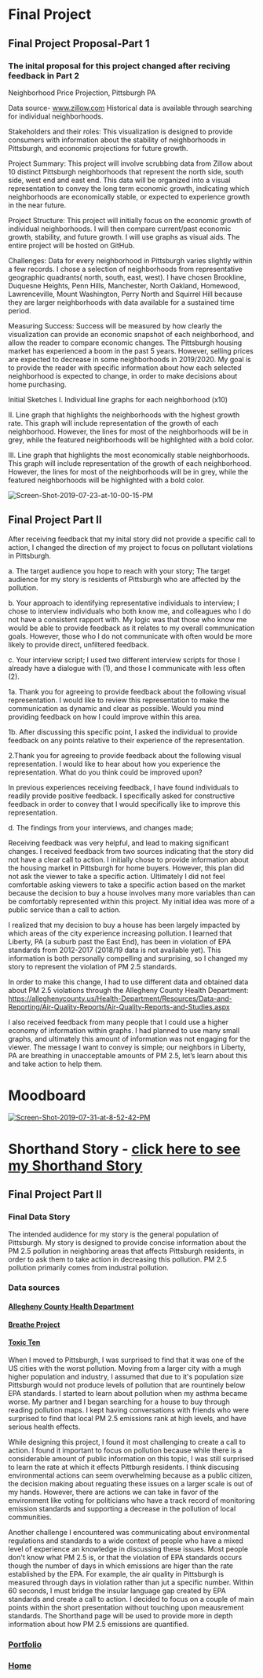 # Final Project
## Final Project Proposal-Part 1
### The inital proposal for this project changed after reciving feedback in Part 2
Neighborhood Price Projection, Pittsburgh PA

Data source- www.zillow.com 
Historical data is available through searching for individual neighborhoods. 

Stakeholders and their roles: This visualization is designed to provide consumers with information about the stability of neighborhoods in Pittsburgh, and economic projections for future growth. 

Project Summary: This project will involve scrubbing data from Zillow about 10 distinct Pittsburgh neighborhoods that represent the north side, south side, west end and east end. This data will be organized into a visual representation to convey the long term economic growth, indicating which neighborhoods are economically stable, or expected to experience growth in the near future. 

Project Structure: This project will initially focus on the economic growth of individual neighborhoods. I will then compare current/past economic growth, stability, and future growth. I will use graphs as visual aids. The entire project will be hosted on GitHub. 

Challenges: Data for every neighborhood in Pittsburgh varies slightly within a few records. I chose a selection of neighborhoods from representative geographic quadrants( north, south, east, west). I have chosen Brookline, Duquesne Heights, Penn Hills, Manchester, North Oakland, Homewood, Lawrenceville, Mount Washington, Perry North and Squirrel Hill because they are larger neighborhoods with data available for a sustained time period. 

Measuring Success: Success will be measured by how clearly the visualization can provide an economic snapshot of each neighborhood, and allow the reader to compare economic changes. The Pittsburgh housing market has experienced a boom in the past 5 years. However, selling prices are expected to decrease in some neighborhoods in 2019/2020. My goal is to provide the reader with specific information about how each selected neighborhood is expected to change, in order to make decisions about home purchasing. 

Initial Sketches 
I. Individual line graphs for each neighborhood (x10)

II. Line graph that highlights the neighborhoods with the highest growth rate. This graph will include representation of the growth of each neighborhood. However, the lines for most of the neighborhoods will be in grey, while the featured neighborhoods will be highlighted with a bold color. 

III. Line graph that highlights the most economically stable neighborhoods. This graph will include representation of the growth of each neighborhood. However, the lines for most of the neighborhoods will be in grey, while the featured neighborhoods will be highlighted with a bold color. 

<img src="https://i.ibb.co/DkSrw7t/Screen-Shot-2019-07-23-at-10-00-15-PM.png" alt="Screen-Shot-2019-07-23-at-10-00-15-PM" border="0">

## Final Project Part II

After receiving feedback that my inital story did not provide a specific call to action, I changed the direction of my project to focus on pollutant violations in Pittsburgh. 

a. The target audience you hope to reach with your story;
The target audience for my story is residents of Pittsburgh who are affected by the pollution. 

b. Your approach to identifying representative individuals to interview;
I chose to interview individuals who both know me, and colleagues who I do not have a consistent rapport with. My logic was that those who know me would be able to provide feedback as it relates to my overall communication goals. However, those who I do not communicate with often would be more likely to provide direct, unfiltered feedback. 

c. Your interview script; 
I used two different interview scripts for those I already have a dialogue with (1), and those I communicate with less often (2). 

1a. Thank you for agreeing to provide feedback about the following visual representation. I would like to review this representation to make the communication as dynamic and clear as possible. Would you mind providing feedback on how I could improve within this area. 

1b. After discussing this specific point, I asked the individual to provide feedback on any points relative to their experience of the representation. 

 2.Thank you for agreeing to provide feedback about the following visual  representation. I would like to hear about how you experience the representation. What do you think could be improved upon? 

In previous experiences receiving feedback, I have found individuals to readily provide positive feedback. I specifically asked for constructive feedback in order to convey that I would specifically like to improve this representation. 

d. The findings from your interviews, and changes made;

Receiving feedback was very helpful, and lead to making significant changes. I received feedback from two sources indicating that the story did not have a clear call to action. I initially chose to provide information about the housing market in Pittsburgh for home buyers. However, this plan did not ask the viewer to take a specific action. Ultimately I did not feel comfortable asking viewers to take a specific action based on the market because the decision to buy a house involves many more variables than can be comfortably represented within this project. My initial idea was more of a public service than a call to action. 

I realized that my decision to buy a house has been largely impacted by which areas of the city experience increasing pollution. I learned that Liberty, PA (a suburb past the East End), has been in violation of EPA standards from 2012-2017 (2018/19 data is not available yet). This information is both personally compelling and surprising, so I changed my story to represent the violation of PM 2.5 standards. 

In order to make this change, I had to use different data and obtained data about PM 2.5 violations through the Allegheny County Health Department: https://alleghenycounty.us/Health-Department/Resources/Data-and-Reporting/Air-Quality-Reports/Air-Quality-Reports-and-Studies.aspx

I also received feedback from many people that I could use a higher economy of information within graphs. I had planned to use many small graphs, and ultimately this amount of information was not engaging for the viewer. The message I want to convey is simple; our neighbors in Liberty, PA are breathing in unacceptable amounts of PM 2.5, let’s learn about this and take action to help them. 

# Moodboard
<a href="https://ibb.co/C2bmrwk"><img src="https://i.ibb.co/L5xYG0L/Screen-Shot-2019-07-31-at-8-52-42-PM.png" alt="Screen-Shot-2019-07-31-at-8-52-42-PM" border="0"></a>

# Shorthand Story - [click here to see my Shorthand Story](https://preview.shorthand.com/dZTQVwD4AF3sLkA6)

## Final Project Part II
### Final Data Story

The intended audidence for my story is the general population of Pittsburgh. My story is designed to provide concise information about the PM 2.5 pollution in neighboring areas that affects Pittsburgh residents, in order to ask them to take action in decreasing this pollution. PM 2.5 pollution primarily comes from industral pollution.

### Data sources 

#### [Allegheny County Health Department](https://alleghenycounty.us/Health-Department/Resources/Data-and-Reporting/Air-Quality-Reports/Air-Quality-Reports-and-Studies.aspx)

#### [Breathe Project](https://breatheproject.org/resources/air-pollution-sources/)

#### [Toxic Ten](http://toxicten.org/cheswick-power)


When I moved to Pittsburgh, I was surprised to find that it was one of the US cities with the worst pollution. Moving from a larger city with a mugh higher population and industry, I assumed that due to it's population size Pittsburgh would not produce levels of pollution that are rountinely below EPA standards. I started to learn about pollution when my asthma became worse. My partner and I began searching for a house to buy through reading pollution maps. I kept having conversations with friends who were surprised to find that local PM 2.5 emissions rank at high levels, and have serious health effects. 

While designing this project, I found it most challenging to create a call to action. I found it important to focus on pollution because while there is a considerable amount of public information on this topic, I was still surprised to learn the rate at which it effects Pittburgh residents. I think discusing environmental actions can seem overwhelming because as a public citizen, the decision making about reguating these issues on a larger scale is out of my hands. However, there are actions we can take in favor of the environment like voting for politicians who have a track record of monitoring emission standards and supporting a decrease in the pollution of local communities. 

Another challenge I encountered was communicating about environmental regulations and standards to a wide context of people who have a mixed level of experience an knowledge in discussing these issues. Most people don't know what PM 2.5 is, or that the violation of EPA standards occurs though the number of days in which emissions are higer than the rate established by the EPA. For example, the air quality in Pittsburgh is measured through days in violation rather than jut a specific number. Within 60 seconds, I must bridge the insular language gap created by EPA standards and create a call to action. I decided to focus on a couple of main points within the short presentation without touching upon meausrement standards. The Shorthand page will be used to provide more in depth information about how PM 2.5 emissions are quantified. 

### [Portfolio](https://annarauhoff.github.io/Anna-Rauhoff-portfolio-/portfolio)
### [Home](https://annarauhoff.github.io/Anna-Rauhoff-portfolio-/README)
